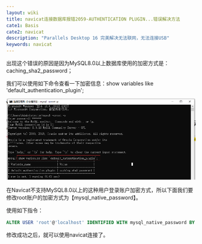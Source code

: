 ```yaml
---
layout: wiki
title: navicat连接数据库报错2059-AUTHENTICATION PLUGIN...错误解决方法
cate1: Basis
cate2: navicat
description: "Parallels Desktop 16 完美解决无法联网，无法连接USB"
keywords: navicat
---
```




出现这个错误的原因是因为MySQL8.0以上数据库使用的加密方式是：caching_sha2_password；

我们可以使用如下命令查看一下加密信息：show variables like 'default_authentication_plugin';

![img](/images/wiki/navicat-error.png)

在Navicat不支持MySQL8.0以上的这种用户登录账户加密方式，所以下面我们要修改root账户的加密方式为【mysql_native_password】。

使用如下指令：

```sql
ALTER USER 'root'@'localhost' IDENTIFIED WITH mysql_native_password BY '密码';
```

修改成功之后，就可以使用navicat连接了。

